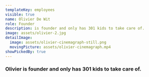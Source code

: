 ```yaml
---
templateKey: employees
visible: true
name: Olivier De Wit
role: Founder
description: is founder and only has 301 kids to take care of.
image: assets/olivier-2.jpg
detailImage:
  image: assets/olivier-cinemagraph-still.png
  movingPicture: assets/olivier-cinemagraph.mp4
showPickedBy: true
---
```

### Olivier is founder and only has 301 kids to take care of.